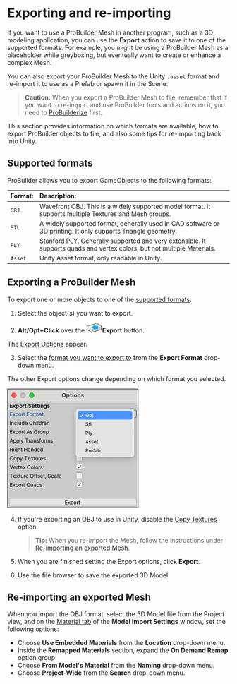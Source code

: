 # Exporting and re-importing

If you want to use a ProBuilder Mesh in another program, such as a 3D modeling application, you can use the **Export** action to save it to one of the supported formats. For example, you might be using a ProBuilder Mesh as a placeholder while greyboxing, but eventually want to create or enhance a complex Mesh.

You can also export your ProBuilder Mesh to the Unity `.asset` format and re-import it to use as a Prefab or spawn it in the Scene. 

> **Caution:** When you export a ProBuilder Mesh to file, remember that if you want to re-import and use ProBuilder tools and actions on it, you need to [ProBuilderize](Object_ProBuilderize.md) first.

This section provides information on which formats are available, how to export ProBuilder objects to file, and also some tips for re-importing back into Unity.



<a name="formats"></a>

## Supported formats

ProBuilder allows you to export GameObjects to the following formats:

| **Format:** | **Description:**                                           |
| :------------ | :----------------------------------------------------------- |
| `OBJ`         | Wavefront OBJ. This is a widely supported model format. It supports multiple Textures and Mesh groups. |
| `STL`         | A widely supported format, generally used in CAD software or 3D printing. It only supports Triangle geometry. |
| `PLY`         | Stanford PLY. Generally supported and very extensible. It supports quads and vertex colors, but not multiple Materials. |
| `Asset`       | Unity Asset format, only readable in Unity.                  |



<a name="export"></a>

## Exporting a ProBuilder Mesh

To export one or more objects to one of the [supported formats](#formats):

1. Select the object(s) you want to export.

2. **Alt/Opt+Click** over the ![Export Icon](images/icons/Object_Export.png)**Export** button.

  The [Export Options](Object_Export.md) appear.

3. Select the [format you want to export to](#export) from the **Export Format** drop-down menu.

  The other Export options change depending on which format you selected.

  ![Default export options](images/Object_Export_props.png)

4. If you're exporting an OBJ to use in Unity, disable the [Copy Textures](Object_Export.md) option. 

	> **Tip:** When you re-import the Mesh, follow the instructions under [Re-importing an exported Mesh](#reimport).

5. When you are finished setting the Export options, click **Export**.

6. Use the file browser to save the exported 3D Model.



<a name="reimport"></a>

## Re-importing an exported Mesh

When you import the OBJ format, select the 3D Model file from the Project view, and on the [Material tab](https://docs.unity3d.com/Manual/FBXImporter-Materials.html) of the **Model Import Settings** window, set the following options:

- Choose **Use Embedded Materials** from the **Location** drop-down menu.
- Inside the **Remapped Materials** section, expand the **On Demand Remap** option group.
- Choose **From Model's Material** from the **Naming** drop-down menu.
- Choose **Project-Wide** from the **Search** drop-down menu.
